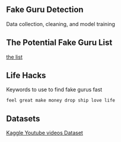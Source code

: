 ## Fake Guru Detection 

Data collection, cleaning, and model training

## The Potential Fake Guru List

[the list](sorted.md)

## Life Hacks

Keywords to use to find fake gurus fast

```
feel great make money drop ship love life
```

## Datasets

[Kaggle Youtube videos Dataset](https://www.kaggle.com/datasnaek/youtube-new?select=USvideos.csv)
